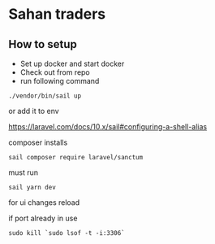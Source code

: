 # Sahan traders


## How to setup

- Set up docker and start docker
- Check out from repo
- run following command

```
./vendor/bin/sail up

```
or add it to env

https://laravel.com/docs/10.x/sail#configuring-a-shell-alias



composer installs

```
sail composer require laravel/sanctum

```

must run 

```
sail yarn dev 
```

for ui changes reload


if port already in use
```
sudo kill `sudo lsof -t -i:3306`
```

